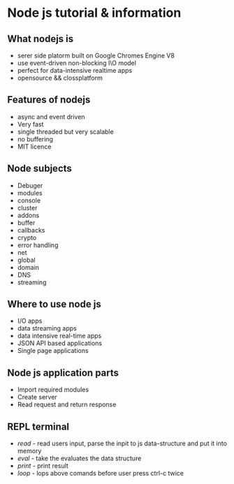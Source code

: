 # Node js tutorial & information

## What nodejs is

* serer side platorm built on Google Chromes Engine V8
* use event-driven non-blocking I\O model
* perfect for data-intensive realtime apps
* opensource && clossplatform

## Features of nodejs

* async and event driven
* Very fast
* single threaded but very scalable
* no buffering
* MIT licence

## Node subjects

* Debuger
* modules
* console
* cluster 
* addons
* buffer
* callbacks
* crypto
* error handling
* net
* global
* domain
* DNS
* streaming

## Where to use node js

* I/O apps
* data streaming apps
* data intensive real-time apps
* JSON API based applications
* Single page applications

## Node js application parts

* Import required modules
* Create server
* Read request and return response

## REPL terminal

* *read* - read users input, parse the inpit to js data-structure and put it into memory
* *eval* - take the evaluates the data structure
* *print* - print result
* *loop* - lops above comands before user press ctrl-c twice



